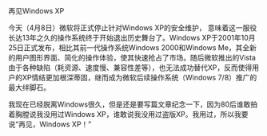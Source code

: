 再见Windows XP

今天（4月8日）微软将正式停止针对Windows XP的安全维护， 意味着这一服役长达13年之久的操作系统终于开始退出历史舞台了。Windows XP于2001年10月25日正式发布，相比其前一代操作系统Windows 2000和Windows Me，其全新的用户图形界面、简化的操作体验，使其快速抢占了市场。随后微软推出的Vista由于各种缺陷（耗资源、速度慢、兼容性差等），也无法成功替代XP，反而使得用户的XP情结更加根深蒂固，继而成为微软后续操作系统（Windows 7/8）推广的最大绊脚石。 

我现在已经脱离Windows很久，但是还是要写篇文章纪念一下，因为80后谁敢拍着胸膛说我没用过Windows XP，谁敢说我没用过盗版XP。我用过，所以我要说“再见，Windows XP！”
